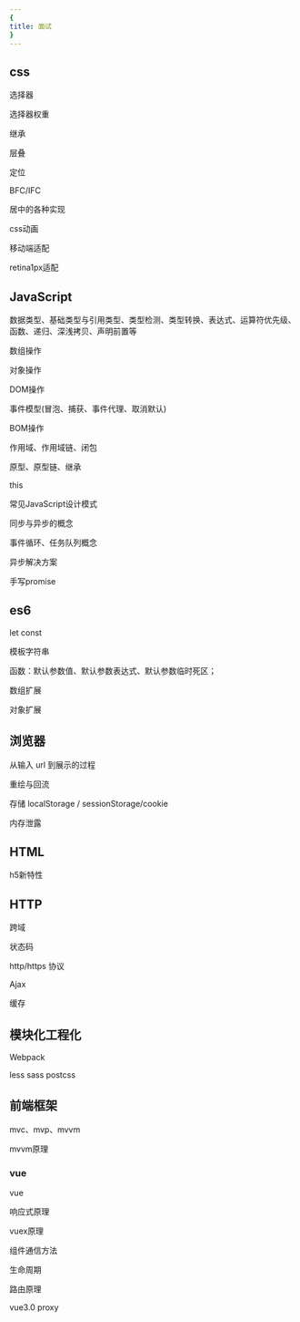 ```yaml
---
{
title: 面试
}
---
```




## css

选择器

选择器权重

继承

层叠

定位

BFC/IFC

居中的各种实现

css动画

移动端适配

retina1px适配



## JavaScript

数据类型、基础类型与引用类型、类型检测、类型转换、表达式、运算符优先级、函数、递归、深浅拷贝、声明前置等

数组操作

对象操作

DOM操作

事件模型(冒泡、捕获、事件代理、取消默认)

 BOM操作

作用域、作用域链、闭包

原型、原型链、继承

this 

常见JavaScript设计模式

同步与异步的概念

事件循环、任务队列概念

异步解决方案

手写promise

## es6

let const

模板字符串

函数：默认参数值、默认参数表达式、默认参数临时死区；

数组扩展

对象扩展

## 浏览器

 从输入 url 到展示的过程

重绘与回流

存储 localStorage / sessionStorage/cookie

 内存泄露   

## HTML

h5新特性



## HTTP

跨域

状态码

http/https 协议

 Ajax

缓存

## 模块化工程化

Webpack

less sass postcss

## 前端框架

mvc、mvp、mvvm

mvvm原理

### vue

vue 

响应式原理

vuex原理

组件通信方法

生命周期

路由原理

vue3.0 proxy